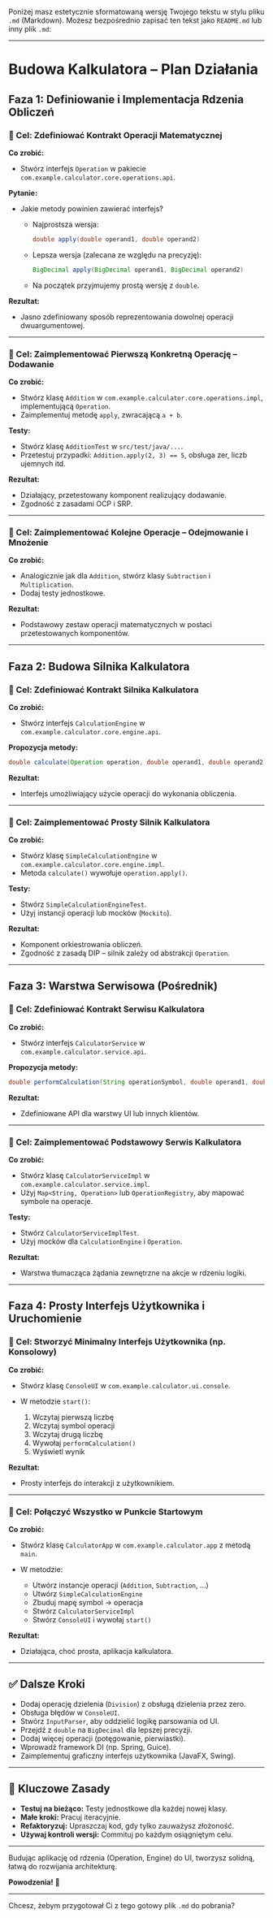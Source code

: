 Poniżej masz estetycznie sformatowaną wersję Twojego tekstu w stylu pliku `.md` (Markdown). Możesz bezpośrednio zapisać ten tekst jako `README.md` lub inny plik `.md`:

---

# Budowa Kalkulatora – Plan Działania

## Faza 1: Definiowanie i Implementacja Rdzenia Obliczeń

### 🎯 Cel: Zdefiniować Kontrakt Operacji Matematycznej

**Co zrobić:**

* Stwórz interfejs `Operation` w pakiecie `com.example.calculator.core.operations.api`.

**Pytanie:**

* Jakie metody powinien zawierać interfejs?

  * Najprostsza wersja:

    ```java
    double apply(double operand1, double operand2)
    ```
  * Lepsza wersja (zalecana ze względu na precyzję):

    ```java
    BigDecimal apply(BigDecimal operand1, BigDecimal operand2)
    ```
  * Na początek przyjmujemy prostą wersję z `double`.

**Rezultat:**

* Jasno zdefiniowany sposób reprezentowania dowolnej operacji dwuargumentowej.

---

### 🎯 Cel: Zaimplementować Pierwszą Konkretną Operację – Dodawanie

**Co zrobić:**

* Stwórz klasę `Addition` w `com.example.calculator.core.operations.impl`, implementującą `Operation`.
* Zaimplementuj metodę `apply`, zwracającą `a + b`.

**Testy:**

* Stwórz klasę `AdditionTest` w `src/test/java/...`.
* Przetestuj przypadki: `Addition.apply(2, 3) == 5`, obsługa zer, liczb ujemnych itd.

**Rezultat:**

* Działający, przetestowany komponent realizujący dodawanie.
* Zgodność z zasadami OCP i SRP.

---

### 🎯 Cel: Zaimplementować Kolejne Operacje – Odejmowanie i Mnożenie

**Co zrobić:**

* Analogicznie jak dla `Addition`, stwórz klasy `Subtraction` i `Multiplication`.
* Dodaj testy jednostkowe.

**Rezultat:**

* Podstawowy zestaw operacji matematycznych w postaci przetestowanych komponentów.

---

## Faza 2: Budowa Silnika Kalkulatora

### 🎯 Cel: Zdefiniować Kontrakt Silnika Kalkulatora

**Co zrobić:**

* Stwórz interfejs `CalculationEngine` w `com.example.calculator.core.engine.api`.

**Propozycja metody:**

```java
double calculate(Operation operation, double operand1, double operand2)
```

**Rezultat:**

* Interfejs umożliwiający użycie operacji do wykonania obliczenia.

---

### 🎯 Cel: Zaimplementować Prosty Silnik Kalkulatora

**Co zrobić:**

* Stwórz klasę `SimpleCalculationEngine` w `com.example.calculator.core.engine.impl`.
* Metoda `calculate()` wywołuje `operation.apply()`.

**Testy:**

* Stwórz `SimpleCalculationEngineTest`.
* Użyj instancji operacji lub mocków (`Mockito`).

**Rezultat:**

* Komponent orkiestrowania obliczeń.
* Zgodność z zasadą DIP – silnik zależy od abstrakcji `Operation`.

---

## Faza 3: Warstwa Serwisowa (Pośrednik)

### 🎯 Cel: Zdefiniować Kontrakt Serwisu Kalkulatora

**Co zrobić:**

* Stwórz interfejs `CalculatorService` w `com.example.calculator.service.api`.

**Propozycja metody:**

```java
double performCalculation(String operationSymbol, double operand1, double operand2)
```

**Rezultat:**

* Zdefiniowane API dla warstwy UI lub innych klientów.

---

### 🎯 Cel: Zaimplementować Podstawowy Serwis Kalkulatora

**Co zrobić:**

* Stwórz klasę `CalculatorServiceImpl` w `com.example.calculator.service.impl`.
* Użyj `Map<String, Operation>` lub `OperationRegistry`, aby mapować symbole na operacje.

**Testy:**

* Stwórz `CalculatorServiceImplTest`.
* Użyj mocków dla `CalculationEngine` i `Operation`.

**Rezultat:**

* Warstwa tłumacząca żądania zewnętrzne na akcje w rdzeniu logiki.

---

## Faza 4: Prosty Interfejs Użytkownika i Uruchomienie

### 🎯 Cel: Stworzyć Minimalny Interfejs Użytkownika (np. Konsolowy)

**Co zrobić:**

* Stwórz klasę `ConsoleUI` w `com.example.calculator.ui.console`.
* W metodzie `start()`:

  1. Wczytaj pierwszą liczbę
  2. Wczytaj symbol operacji
  3. Wczytaj drugą liczbę
  4. Wywołaj `performCalculation()`
  5. Wyświetl wynik

**Rezultat:**

* Prosty interfejs do interakcji z użytkownikiem.

---

### 🎯 Cel: Połączyć Wszystko w Punkcie Startowym

**Co zrobić:**

* Stwórz klasę `CalculatorApp` w `com.example.calculator.app` z metodą `main`.
* W metodzie:

  * Utwórz instancje operacji (`Addition`, `Subtraction`, ...)
  * Utwórz `SimpleCalculationEngine`
  * Zbuduj mapę symbol → operacja
  * Stwórz `CalculatorServiceImpl`
  * Stwórz `ConsoleUI` i wywołaj `start()`

**Rezultat:**

* Działająca, choć prosta, aplikacja kalkulatora.

---

## ✅ Dalsze Kroki

* Dodaj operację dzielenia (`Division`) z obsługą dzielenia przez zero.
* Obsługa błędów w `ConsoleUI`.
* Stwórz `InputParser`, aby oddzielić logikę parsowania od UI.
* Przejdź z `double` na `BigDecimal` dla lepszej precyzji.
* Dodaj więcej operacji (potęgowanie, pierwiastki).
* Wprowadź framework DI (np. Spring, Guice).
* Zaimplementuj graficzny interfejs użytkownika (JavaFX, Swing).

---

## 🧠 Kluczowe Zasady

* **Testuj na bieżąco:** Testy jednostkowe dla każdej nowej klasy.
* **Małe kroki:** Pracuj iteracyjnie.
* **Refaktoryzuj:** Upraszczaj kod, gdy tylko zauważysz złożoność.
* **Używaj kontroli wersji:** Commituj po każdym osiągniętym celu.

---

Budując aplikację od rdzenia (Operation, Engine) do UI, tworzysz solidną, łatwą do rozwijania architekturę.

**Powodzenia!** 🚀

---

Chcesz, żebym przygotował Ci z tego gotowy plik `.md` do pobrania?
